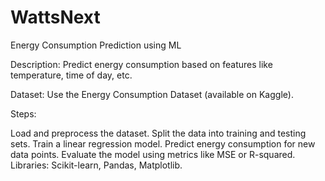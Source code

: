 # WattsNext
Energy Consumption Prediction using ML

Description: Predict energy consumption based on features like temperature, time of day, etc.

Dataset: Use the Energy Consumption Dataset (available on Kaggle).

Steps:

Load and preprocess the dataset.
Split the data into training and testing sets.
Train a linear regression model.
Predict energy consumption for new data points.
Evaluate the model using metrics like MSE or R-squared.
Libraries: Scikit-learn, Pandas, Matplotlib.


